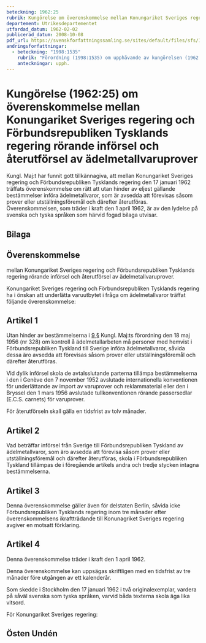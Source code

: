 ```yaml
---
beteckning: 1962:25
rubrik: Kungörelse om överenskommelse mellan Konungariket Sveriges regering och Förbundsrepubliken Tysklands regering rörande införsel och återutförsel av ädelmetallvaruprover
departement: Utrikesdepartementet
utfardad_datum: 1962-02-02
publicerad_datum: 2008-10-08
pdf_url: https://svenskforfattningssamling.se/sites/default/files/sfs/1962-02/SFS1962-25.pdf
andringsforfattningar:
  - beteckning: "1998:1535"
    rubrik: "Förordning (1998:1535) om upphävande av kungörelsen (1962:25) om överenskommelse mellan Konungariket Sveriges regering och Förbundsrepubliken Tysklands regering rörande införsel och återutförsel av ädelmetallvaruprover"
    anteckningar: upph.
---
```


# Kungörelse (1962:25) om överenskommelse mellan Konungariket Sveriges regering och Förbundsrepubliken Tysklands regering rörande införsel och återutförsel av ädelmetallvaruprover

Kungl. Maj:t har funnit gott tillkännagiva, att mellan Konungariket Sveriges regering och Förbundsrepubliken Tysklands regering den 17 januari 1962 träffats överenskommelse om rätt att utan hinder av eljest gällande bestämmelser införa ädelmetallvaror, som är avsedda att förevisas såsom prover eller utställningsföremål och därefter återutföras. Överenskommelsen, som träder i kraft den 1 april 1962, är av den lydelse på svenska och tyska språken som härvid fogad bilaga utvisar.

## Bilaga

## Överenskommelse

mellan Konungariket Sveriges regering och Förbundsrepubliken Tysklands regering rörande införsel och återutförsel av ädelmetallvaruprover.

Konungariket Sveriges regering och Förbundsrepubliken Tysklands regering ha i önskan att underlätta varuutbytet i fråga om ädelmetallvaror träffat följande överenskommelse:

## Artikel 1

Utan hinder av bestämmelserna i [9 §](#9) Kungl. Maj:ts förordning den 18 maj 1956 (nr 328) om kontroll å ädelmetallarbeten må personer med hemvist i Förbundsrepubliken Tyskland till Sverige införa ädelmetallvaror, såvida dessa äro avsedda att förevisas såsom prover eller utställningsföremål och därefter återutföras.

Vid dylik införsel skola de avtalsslutande parterna tillämpa bestämmelserna i den i Genève den 7 november 1952 avslutade internationella konventionen för underlättande av import av varuprover och reklammaterial eller den i Bryssel den 1 mars 1956 avslutade tullkonventionen rörande passersedlar (E.C.S. carnets) för varuprover.

För återutförseln skall gälla en tidsfrist av tolv månader.

## Artikel 2

Vad beträffar införsel från Sverige till Förbundsrepubliken Tyskland av ädelmetallvaror, som äro avsedda att förevisa såsom prover eller utställningsföremål och därefter återutföras, skola i Förbundsrepubliken Tyskland tillämpas  de i föregående artikels andra och tredje stycken intagna bestämmelserna.

## Artikel 3

Denna överenskommelse gäller även för delstaten Berlin, såvida icke Förbundsrepubliken Tysklands regering inom tre månader efter överenskommelsens ikraftträdande till Konunagriket Sveriges regering avgiver en motsatt förklaring.

## Artikel 4

Denna överenskommelse träder i kraft den 1 april 1962.

Denna överenskommelse kan uppsägas skriftligen med en tidsfrist av tre månader före utgången av ett kalenderår.

Som skedde i Stockholm den 17 januari 1962 i två originalexemplar, vardera på såväl svenska som tyska språken, varvid båda texterna skola äga lika vitsord.

För Konungariket Sveriges regering:

## Östen Undén
